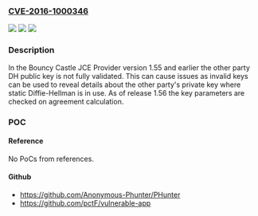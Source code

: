 ### [CVE-2016-1000346](https://cve.mitre.org/cgi-bin/cvename.cgi?name=CVE-2016-1000346)
![](https://img.shields.io/static/v1?label=Product&message=n%2Fa&color=blue)
![](https://img.shields.io/static/v1?label=Version&message=n%2Fa&color=blue)
![](https://img.shields.io/static/v1?label=Vulnerability&message=n%2Fa&color=brighgreen)

### Description

In the Bouncy Castle JCE Provider version 1.55 and earlier the other party DH public key is not fully validated. This can cause issues as invalid keys can be used to reveal details about the other party's private key where static Diffie-Hellman is in use. As of release 1.56 the key parameters are checked on agreement calculation.

### POC

#### Reference
No PoCs from references.

#### Github
- https://github.com/Anonymous-Phunter/PHunter
- https://github.com/pctF/vulnerable-app

